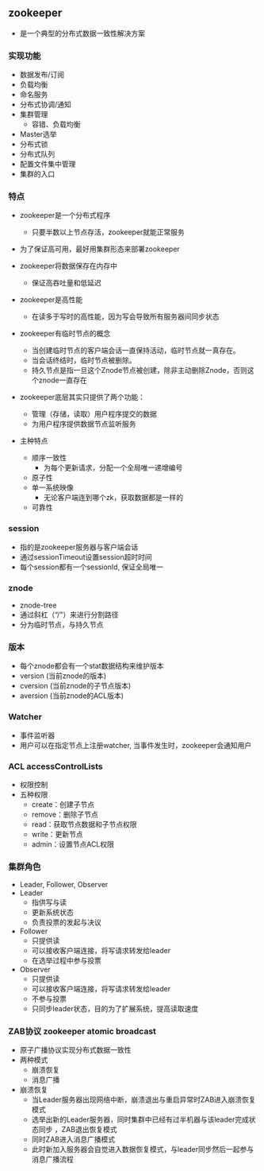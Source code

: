 ## zookeeper
 * 是一个典型的分布式数据一致性解决方案
 
### 实现功能
 * 数据发布/订阅
 * 负载均衡
 * 命名服务
 * 分布式协调/通知
 * 集群管理
   + 容错、负载均衡
 * Master选举
 * 分布式锁
 * 分布式队列
 * 配置文件集中管理
 * 集群的入口
 
### 特点
 * zookeeper是一个分布式程序
   + 只要半数以上节点存活，zookeeper就能正常服务
 * 为了保证高可用，最好用集群形态来部署zookeeper
 * zookeeper将数据保存在内存中
   + 保证高吞吐量和低延迟
 * zookeeper是高性能
   + 在读多于写时的高性能，因为写会导致所有服务器间同步状态
 * zookeeper有临时节点的概念
   + 当创建临时节点的客户端会话一直保持活动，临时节点就一真存在。
   + 当会话终结时，临时节点被删除。
   + 持久节点是指一旦这个Znode节点被创建，除非主动删除Znode，否则这个znode一直存在
 * zookeeper底层其实只提供了两个功能：
   + 管理（存储，读取）用户程序提交的数据
   + 为用户程序提供数据节点监听服务
   
 * 主种特点
   + 顺序一致性
     - 为每个更新请求，分配一个全局唯一递增编号
   + 原子性
   + 单一系统映像
     - 无论客户端连到哪个zk，获取数据都是一样的
   + 可靠性

### session
 * 指的是zookeeper服务器与客户端会话
 * 通过sessionTimeout设置session超时时间
 * 每个session都有一个sessionId, 保证全局唯一
 
### znode
 * znode-tree
 * 通过斜杠（“/"）来进行分割路径
 * 分为临时节点，与持久节点
 
### 版本
 * 每个znode都会有一个stat数据结构来维护版本
 * version  (当前znode的版本)
 * cversion (当前znode的子节点版本)
 * aversion (当前znode的ACL版本)
 
### Watcher
 * 事件监听器
 * 用户可以在指定节点上注册watcher, 当事件发生时，zookeeper会通知用户
 
### ACL accessControlLists
 * 权限控制
 * 五种权限
   + create：创建子节点
   + remove：删除子节点
   + read：获取节点数据和子节点权限
   + write：更新节点
   + admin：设置节点ACL权限
   
### 集群角色
 * Leader, Follower, Observer
 * Leader
   + 指供写与读
   + 更新系统状态
   + 负责投票的发起与决议
 * Follower
   + 只提供读
   + 可以接收客户端连接，将写请求转发给leader
   + 在选举过程中参与投票
 * Observer
   + 只提供读
   + 可以接收客户端连接，将写请求转发给leader
   + 不参与投票
   + 只同步leader状态，目的为了扩展系统，提高读取速度
   
### ZAB协议 zookeeper atomic broadcast
 * 原子广播协议实现分布式数据一致性
 * 两种模式
   + 崩溃恢复
   + 消息广播
 * 崩溃恢复
   + 当Leader服务器出现网络中断，崩溃退出与重启异常时ZAB进入崩溃恢复模式
   + 选举出新的Leader服务器，同时集群中已经有过半机器与该leader完成状态同步
   ，ZAB退出恢复模式
   + 同时ZAB进入消息广播模式
   + 此时新加入服务器会自觉进入数据恢复模式，与leader同步然后一起参与消息广播流程